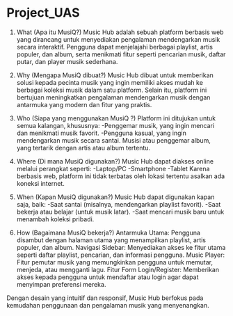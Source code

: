 ﻿# Project_UAS
1. What (Apa itu MusiQ?)
Music Hub adalah sebuah platform berbasis web yang dirancang untuk menyediakan pengalaman mendengarkan musik secara interaktif. Pengguna dapat menjelajahi berbagai playlist, artis populer, dan album, serta menikmati fitur seperti pencarian musik, daftar putar, dan player musik sederhana.

2. Why (Mengapa MusiQ dibuat?)
Music Hub dibuat untuk memberikan solusi kepada pecinta musik yang ingin memiliki akses mudah ke berbagai koleksi musik dalam satu platform. Selain itu, platform ini bertujuan meningkatkan pengalaman mendengarkan musik dengan antarmuka yang modern dan fitur yang praktis.

3. Who (Siapa yang menggunakan MusiQ ?)
Platform ini ditujukan untuk semua kalangan, khususnya:
-Penggemar musik, yang ingin mencari dan menikmati musik favorit.
-Pengguna kasual, yang ingin mendengarkan musik secara santai.
Musisi atau penggemar album, yang tertarik dengan artis atau album tertentu.

4. Where (Di mana MusiQ digunakan?)
Music Hub dapat diakses online melalui perangkat seperti:
-Laptop/PC
-Smartphone
-Tablet
Karena berbasis web, platform ini tidak terbatas oleh lokasi tertentu asalkan ada koneksi internet.

5. When (Kapan MusiQ digunakan?)
Music Hub dapat digunakan kapan saja, baik:
-Saat santai (misalnya, mendengarkan playlist favorit).
-Saat bekerja atau belajar (untuk musik latar).
-Saat mencari musik baru untuk menambah koleksi pribadi.

6. How (Bagaimana MusiQ bekerja?)
Antarmuka Utama: Pengguna disambut dengan halaman utama yang menampilkan playlist, artis populer, dan album.
Navigasi Sidebar: Menyediakan akses ke fitur utama seperti daftar playlist, pencarian, dan informasi pengguna.
Music Player: Fitur pemutar musik yang memungkinkan pengguna untuk memutar, menjeda, atau mengganti lagu.
Fitur Form Login/Register: Memberikan akses kepada pengguna untuk mendaftar atau login agar dapat menyimpan preferensi mereka.

Dengan desain yang intuitif dan responsif, Music Hub berfokus pada kemudahan penggunaan dan pengalaman musik yang menyenangkan.
